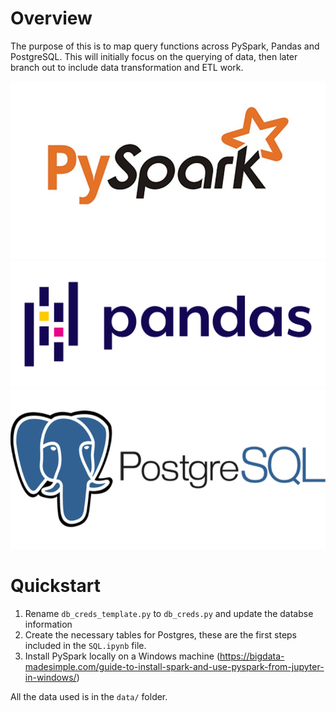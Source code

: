 # Overview
The purpose of this is to map query functions across PySpark, Pandas and PostgreSQL.
This will initially focus on the querying of data, then later branch out to include data transformation and ETL work. 

![pyspark](img/pyspark.jpeg) ![pandas](img/pandas.png) ![postgresql](img/postgresql.png)

# Quickstart
1. Rename `db_creds_template.py` to `db_creds.py` and update the databse information
2. Create the necessary tables for Postgres, these are the first steps included in the `SQL.ipynb` file.
3. Install PySpark locally on a Windows machine (https://bigdata-madesimple.com/guide-to-install-spark-and-use-pyspark-from-jupyter-in-windows/)

All the data used is in the `data/` folder. 
